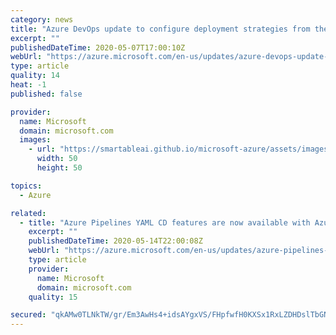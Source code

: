 ```yaml
---
category: news
title: "Azure DevOps update to configure deployment strategies from the Azure portal"
excerpt: ""
publishedDateTime: 2020-05-07T17:00:10Z
webUrl: "https://azure.microsoft.com/en-us/updates/azure-devops-update-to-configure-deployment-strategies-from-the-azure-portal/"
type: article
quality: 14
heat: -1
published: false

provider:
  name: Microsoft
  domain: microsoft.com
  images:
    - url: "https://smartableai.github.io/microsoft-azure/assets/images/organizations/microsoft.com-50x50.jpg"
      width: 50
      height: 50

topics:
  - Azure

related:
  - title: "Azure Pipelines YAML CD features are now available with Azure DevOps update"
    excerpt: ""
    publishedDateTime: 2020-05-14T22:00:08Z
    webUrl: "https://azure.microsoft.com/en-us/updates/azure-pipelines-yaml-cd-features-are-now-available-with-azure-devops-update/"
    type: article
    provider:
      name: Microsoft
      domain: microsoft.com
    quality: 15

secured: "qkAMw0TLNkTW/gr/Em3AwHs4+idsAYgxVS/FHpfwfH0KXSx1RxLZDHDslTbGNzoOxhB8a5+qxF5k3fpyXEC3T/dqUR41SUMOJzGLEp9vcuzRJCKxTSp7J4XHw8PZiPGBiTx2NfHgnYUmM1+cSl2yLoXT55feArxCmjngwWMiJfizKBTz9WRhQJ11WExvh2cOEKy1mCb2BFIUrGZyOnSLhGEfpqNwpudGMG3mFYXqKhXJ68rjaTdX0FiB53AwVJdi7bG8/C5ezxyPbvvww9Iv9UZ2/6BqNHgZI55NMkFAmzSDsp9fzpV84nP+8PQoUowLqEFoOLdjyGJxDMspixwGkQ==;uyvUNeusXb7IDF3T6IHlNQ=="
---
```


